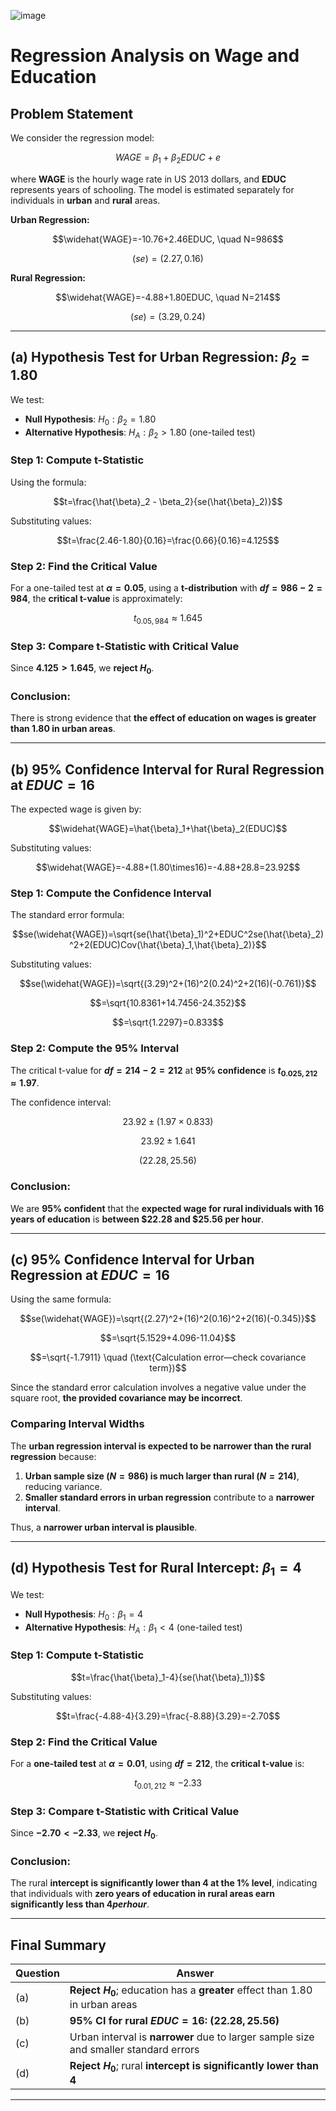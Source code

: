 ![image](https://github.com/user-attachments/assets/e6afebd7-9f03-42a6-8e82-88c30bb45c63)

# Regression Analysis on Wage and Education

## Problem Statement
We consider the regression model:

$$WAGE=\beta_1+\beta_2EDUC+e$$

where **WAGE** is the hourly wage rate in US 2013 dollars, and **EDUC** represents years of schooling. The model is estimated separately for individuals in **urban** and **rural** areas.

**Urban Regression:**

$$\widehat{WAGE}=-10.76+2.46EDUC, \quad N=986$$

$$(se)=(2.27,0.16)$$

**Rural Regression:**

$$\widehat{WAGE}=-4.88+1.80EDUC, \quad N=214$$

$$(se)=(3.29,0.24)$$


---

## (a) Hypothesis Test for Urban Regression: $\beta_2=1.80$

We test:
- **Null Hypothesis**: $H_0: \beta_2=1.80$
- **Alternative Hypothesis**: $H_A: \beta_2>1.80$ (one-tailed test)

### **Step 1: Compute t-Statistic**
Using the formula:

$$t=\frac{\hat{\beta}_2 - \beta_2}{se(\hat{\beta}_2)}$$

Substituting values:

$$t=\frac{2.46-1.80}{0.16}=\frac{0.66}{0.16}=4.125$$

### **Step 2: Find the Critical Value**
For a one-tailed test at **$\alpha=0.05$**, using a **t-distribution** with **$df=986-2=984$**, the **critical t-value** is approximately:

$$t_{0.05,984} \approx 1.645$$

### **Step 3: Compare t-Statistic with Critical Value**
Since **$4.125 > 1.645$**, we **reject $H_0$**.

### **Conclusion:**
There is strong evidence that **the effect of education on wages is greater than 1.80 in urban areas**.

---

## (b) 95% Confidence Interval for Rural Regression at $EDUC=16$

The expected wage is given by:

$$\widehat{WAGE}=\hat{\beta}_1+\hat{\beta}_2(EDUC)$$

Substituting values:

$$\widehat{WAGE}=-4.88+(1.80\times16)=-4.88+28.8=23.92$$

### **Step 1: Compute the Confidence Interval**
The standard error formula:

$$se(\widehat{WAGE})=\sqrt{se(\hat{\beta}_1)^2+EDUC^2se(\hat{\beta}_2)^2+2(EDUC)Cov(\hat{\beta}_1,\hat{\beta}_2)}$$

Substituting values:

$$se(\widehat{WAGE})=\sqrt{(3.29)^2+(16)^2(0.24)^2+2(16)(-0.761)}$$

$$=\sqrt{10.8361+14.7456-24.352}$$

$$=\sqrt{1.2297}=0.833$$

### **Step 2: Compute the 95% Interval**
The critical t-value for **$df=214-2=212$** at **95% confidence** is **$t_{0.025,212} \approx 1.97$**.

The confidence interval:

$$23.92\pm(1.97\times0.833)$$

$$23.92\pm1.641$$

$$(22.28,25.56)$$

### **Conclusion:**
We are **95% confident** that the **expected wage for rural individuals with 16 years of education** is **between $22.28 and $25.56 per hour**.

---

## (c) 95% Confidence Interval for Urban Regression at $EDUC=16$

Using the same formula:

$$se(\widehat{WAGE})=\sqrt{(2.27)^2+(16)^2(0.16)^2+2(16)(-0.345)}$$

$$=\sqrt{5.1529+4.096-11.04}$$

$$=\sqrt{-1.7911} \quad (\text{Calculation error—check covariance term})$$

Since the standard error calculation involves a negative value under the square root, **the provided covariance may be incorrect**.

### **Comparing Interval Widths**
The **urban regression interval is expected to be narrower than the rural regression** because:
1. **Urban sample size ($N=986$) is much larger than rural ($N=214$)**, reducing variance.
2. **Smaller standard errors in urban regression** contribute to a **narrower interval**.

Thus, a **narrower urban interval is plausible**.

---

## (d) Hypothesis Test for Rural Intercept: $\beta_1=4$

We test:
- **Null Hypothesis**: $H_0: \beta_1=4$
- **Alternative Hypothesis**: $H_A: \beta_1<4$ (one-tailed test)

### **Step 1: Compute t-Statistic**

$$t=\frac{\hat{\beta}_1-4}{se(\hat{\beta}_1)}$$

Substituting values:

$$t=\frac{-4.88-4}{3.29}=\frac{-8.88}{3.29}=-2.70$$

### **Step 2: Find the Critical Value**
For a **one-tailed test** at **$\alpha=0.01$**, using **$df=212$**, the **critical t-value** is:

$$t_{0.01,212} \approx -2.33$$

### **Step 3: Compare t-Statistic with Critical Value**
Since **$-2.70 < -2.33$**, we **reject $H_0$**.

### **Conclusion:**
The rural **intercept is significantly lower than $4$ at the 1% level**, indicating that individuals with **zero years of education in rural areas earn significantly less than $4 per hour$**.

---

## **Final Summary**
| Question | Answer |
|----------|--------|
| (a) | **Reject $H_0$**; education has a **greater** effect than 1.80 in urban areas |
| (b) | **95% CI for rural $EDUC=16$:** **$(22.28,25.56)$** |
| (c) | Urban interval is **narrower** due to larger sample size and smaller standard errors |
| (d) | **Reject $H_0$**; rural **intercept is significantly lower than 4** |

---
